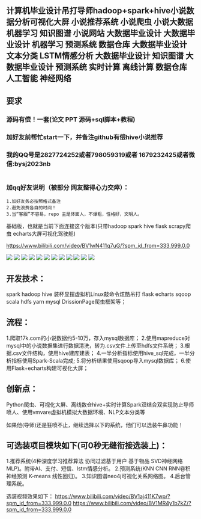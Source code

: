 ## 计算机毕业设计吊打导师hadoop+spark+hive小说数据分析可视化大屏 小说推荐系统 小说爬虫 小说大数据 机器学习 知识图谱 小说网站 大数据毕业设计 大数据毕业设计 机器学习 预测系统 数据仓库 大数据毕业设计 文本分类 LSTM情感分析 大数据毕业设计 知识图谱 大数据毕业设计 预测系统 实时计算 离线计算 数据仓库 人工智能 神经网络

## 要求
### 源码有偿！一套(论文 PPT 源码+sql脚本+教程)

### 
### 加好友前帮忙start一下，并备注github有偿hive小说推荐
### 我的QQ号是2827724252或者798059319或者 1679232425或者微信:bysj2023nb

# 

### 加qq好友说明（被部分 网友整得心力交瘁）：
    1.加好友务必按照格式备注
    2.避免浪费各自的时间！
    3.当“客服”不容易，repo 主是体面人，不爆粗，性格好，文明人。

基础版，也就是当前下面连接这个版本(只带hadoop spark hive flask scrapy爬虫 echarts大屏可视化驾驶舱)

https://www.bilibili.com/video/BV1wN411q7uG/?spm_id_from=333.999.0.0

![](1.png)
![](2.png)
![](3.png)
![](4.png)
![](5.png)
![](6.png)
![](7.png)
![](8.png)
![](9.png)
![](10.png)
![](11.png)
![](12.png)

## 开发技术：
spark hadoop hive 装杯显摆虚拟机Linux敲命令炫酷吊打 flask echarts sqoop scala hdfs yarn mysql DrissionPage爬虫框架等；

## 流程： 

1.爬取17k.com的小说数据约5-10万，存入mysql数据库；
2.使用mapreduce对mysql中的小说数据集进行数据清洗，转为.csv文件上传至hdfs文件系统；
3.根据.csv文件结构，使用hive建库建表；
4.一半分析指标使用hive_sql完成，一半分析指标使用Spark-Scala完成;
5.将分析结果使用sqoop导入mysql数据库；
6.使用Flask+echarts构建可视化大屏；


## 创新点：
Python爬虫、可视化大屏、离线数仓hive+实时计算Spark双结合双实现防止导师喷人、使用vmvare虚拟机模拟大数据环境、NLP文本分类等


如果他(导师)还是狂喷不止，继续选择以下的系统，他们可以选装牛鼻功能！

## 可选装项目模块如下(可0秒无缝衔接选装上)：
1.推荐系统(4种深度学习推荐算法 协同过滤基于用户 基于物品 SVD神经网络 MLP)。附带AI、支付、短信、lstm情感分析。
2.预测系统(KNN CNN RNN卷积神经预测 K-means 线性回归)。
3.知识图谱neo4j可视化关系网络图。
4.后台管理系统。


选装视频效果如下：
https://www.bilibili.com/video/BV1aj411K7wp/?spm_id_from=333.999.0.0
https://www.bilibili.com/video/BV1MR4y1b7kZ/?spm_id_from=333.999.0.0


















